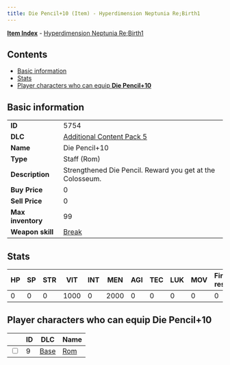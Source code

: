 ```yaml
---
title: Die Pencil+10 (Item) - Hyperdimension Neptunia Re;Birth1
---
```


[**Item Index**](/neptunia/rb1/item/index.html) - [Hyperdimension Neptunia Re;Birth1](/neptunia/rb1)

## Contents

- [Basic information](#basic-information)
- [Stats](#stats)
- [Player characters who can equip **Die Pencil+10**](#player-characters-who-can-equip-die-pencil-10)

## Basic information

|   |   |
| -- | -- |
| **ID** | 5754 |
| **DLC** | [Additional Content Pack 5](/neptunia/rb1/dlc/14-pack5.html) |
| **Name** | Die Pencil+10 |
| **Type** | Staff (Rom) |
| **Description** | Strengthened Die Pencil. Reward you get at the Colosseum. |
| **Buy Price** | 0 |
| **Sell Price** | 0 |
| **Max inventory** | 99 |
| **Weapon skill** | [Break](/neptunia/rb1/skill/1-1603-break.html) |


## Stats

| HP | SP | STR | VIT | INT | MEN | AGI | TEC | LUK | MOV | Fire res. | Ice res. | Wind res. | Lightning res. |
| -- | -- | --- | --- | --- | --- | --- | --- | --- | --- | --------- | -------- | --------- | -------------- |
| 0 | 0 | 0 | 1000 | 0 | 2000 | 0 | 0 | 0 | 0 | 0 | 0 | 0 | 0 |


## Player characters who can equip **Die Pencil+10**

|    | ID | DLC | Name |
| -- | -- | --- | ---- |
| <input type="checkbox" id="rb1-player-1-9" class="trackbox" /> | 9 | [Base](/neptunia/rb1/dlc/1-base.html) | [Rom](/neptunia/rb1/player/1-9-rom.html) |
